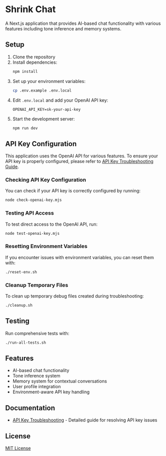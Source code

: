 # Shrink Chat

A Next.js application that provides AI-based chat functionality with various features including tone inference and memory systems.

## Setup

1. Clone the repository
2. Install dependencies:
   ```bash
   npm install
   ```
3. Set up your environment variables:
   ```bash
   cp .env.example .env.local
   ```
4. Edit `.env.local` and add your OpenAI API key:
   ```
   OPENAI_API_KEY=sk-your-api-key
   ```
5. Start the development server:
   ```bash
   npm run dev
   ```

## API Key Configuration

This application uses the OpenAI API for various features. To ensure your API key is properly configured, please refer to [API Key Troubleshooting Guide](./docs/API_KEY_FIX.md).

### Checking API Key Configuration

You can check if your API key is correctly configured by running:

```bash
node check-openai-key.mjs
```

### Testing API Access

To test direct access to the OpenAI API, run:

```bash
node test-openai-key.mjs
```

### Resetting Environment Variables

If you encounter issues with environment variables, you can reset them with:

```bash
./reset-env.sh
```

### Cleanup Temporary Files

To clean up temporary debug files created during troubleshooting:

```bash
./cleanup.sh
```

## Testing

Run comprehensive tests with:

```bash
./run-all-tests.sh
```

## Features

- AI-based chat functionality
- Tone inference system
- Memory system for contextual conversations
- User profile integration
- Environment-aware API key handling

## Documentation

- [API Key Troubleshooting](./docs/API_KEY_FIX.md) - Detailed guide for resolving API key issues

## License

[MIT License](LICENSE)
